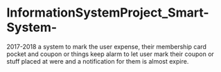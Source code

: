 # InformationSystemProject_Smart-System-
2017-2018
a system to mark the user expense, their membership card pocket and coupon or things keep alarm to let user mark their coupon or stuff placed at were and a notification for them is almost expire.
 

